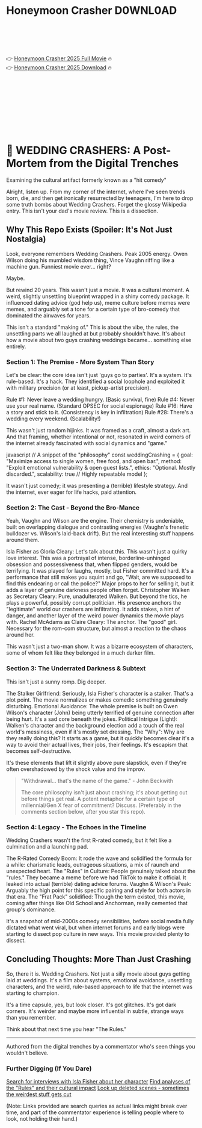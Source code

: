# Honeymoon Crasher D0WNL0AD

<br><br><br><br>


👉 <a href="https://Mia-aronhyso1976.github.io/nbztnmrioo/">Honeymoon Crasher 2025 Full Movie</a> 🔥
<br>
👉 <a href="https://Mia-aronhyso1976.github.io/nbztnmrioo/">Honeymoon Crasher 2025 Download</a> 🔥


<br><br><br><br><br><br><br><br>



# 🍿 WEDDING CRASHERS: A Post-Mortem from the Digital Trenches

Examining the cultural artifact formerly known as a "hit comedy"

Alright, listen up. From my corner of the internet, where I've seen trends born, die, and then get ironically resurrected by teenagers, I'm here to drop some truth bombs about Wedding Crashers. Forget the glossy Wikipedia entry. This isn't your dad's movie review. This is a dissection.


## Why This Repo Exists (Spoiler: It's Not Just Nostalgia)

Look, everyone remembers Wedding Crashers. Peak 2005 energy. Owen Wilson doing his mumbled wisdom thing, Vince Vaughn riffing like a machine gun. Funniest movie ever... right?

Maybe.

But rewind 20 years. This wasn't just a movie. It was a cultural moment. A weird, slightly unsettling blueprint wrapped in a shiny comedy package. It influenced dating advice (god help us), meme culture before memes were memes, and arguably set a tone for a certain type of bro-comedy that dominated the airwaves for years.

This isn't a standard "making of." This is about the vibe, the rules, the unsettling parts we all laughed at but probably shouldn't have. It's about how a movie about two guys crashing weddings became... something else entirely.


### Section 1: The Premise - More System Than Story

Let's be clear: the core idea isn't just 'guys go to parties'. It's a system. It's rule-based. It's a hack. They identified a social loophole and exploited it with military precision (or at least, pickup-artist precision).

   Rule #1: Never leave a wedding hungry. (Basic survival, fine)
   Rule #4: Never use your real name. (Standard OPSEC for social espionage)
   Rule #16: Have a story and stick to it. (Consistency is key in infiltration)
   Rule #28: There's a wedding every weekend. (Scalability!)

This wasn't just random hijinks. It was framed as a craft, almost a dark art. And that framing, whether intentional or not, resonated in weird corners of the internet already fascinated with social dynamics and "game."


javascript
// A snippet of the "philosophy"
const weddingCrashing = {
    goal: "Maximize access to single women, free food, and open bar.",
    method: "Exploit emotional vulnerability & open guest lists.",
    ethics: "Optional. Mostly discarded.",
    scalability: true // Highly repeatable model
};


It wasn't just comedy; it was presenting a (terrible) lifestyle strategy. And the internet, ever eager for life hacks, paid attention.


### Section 2: The Cast - Beyond the Bro-Mance

Yeah, Vaughn and Wilson are the engine. Their chemistry is undeniable, built on overlapping dialogue and contrasting energies (Vaughn's frenetic bulldozer vs. Wilson's laid-back drift). But the real interesting stuff happens around them.

   Isla Fisher as Gloria Cleary: Let's talk about this. This wasn't just a quirky love interest. This was a portrayal of intense, borderline-unhinged obsession and possessiveness that, when flipped genders, would be terrifying. It was played for laughs, mostly, but Fisher committed hard. It's a performance that still makes you squint and go, "Wait, are we supposed to find this endearing or call the police?" Major props to her for selling it, but it adds a layer of genuine darkness people often forget.
   Christopher Walken as Secretary Cleary: Pure, unadulterated Walken. But beyond the tics, he plays a powerful, possibly corrupt politician. His presence anchors the "legitimate" world our crashers are infiltrating. It adds stakes, a hint of danger, and another layer of the weird power dynamics the movie plays with.
   Rachel McAdams as Claire Cleary: The anchor. The "good" girl. Necessary for the rom-com structure, but almost a reaction to the chaos around her.

This wasn't just a two-man show. It was a bizarre ecosystem of characters, some of whom felt like they belonged in a much darker film.


### Section 3: The Underrated Darkness & Subtext

This isn't just a sunny romp. Dig deeper.

   The Stalker Girlfriend: Seriously, Isla Fisher's character is a stalker. That's a plot point. The movie normalizes or makes comedic something genuinely disturbing.
   Emotional Avoidance: The whole premise is built on Owen Wilson's character (John) being utterly terrified of genuine connection after being hurt. It's a sad core beneath the jokes.
   Political Intrigue (Light): Walken's character and the background election add a touch of the real world's messiness, even if it's mostly set dressing.
   The "Why": Why are they really doing this? It starts as a game, but it quickly becomes clear it's a way to avoid their actual lives, their jobs, their feelings. It's escapism that becomes self-destructive.

It's these elements that lift it slightly above pure slapstick, even if they're often overshadowed by the shock value and the improv.


> "Withdrawal... that's the name of the game." - John Beckwith
>
> The core philosophy isn't just about crashing; it's about getting out before things get real. A potent metaphor for a certain type of millennial/Gen X fear of commitment? Discuss. (Preferably in the comments section below, after you star this repo).


### Section 4: Legacy - The Echoes in the Timeline

Wedding Crashers wasn't the first R-rated comedy, but it felt like a culmination and a launching pad.

   The R-Rated Comedy Boom: It rode the wave and solidified the formula for a while: charismatic leads, outrageous situations, a mix of raunch and unexpected heart.
   The "Rules" in Culture: People genuinely talked about the "rules." They became a meme before we had TikTok to make it official. It leaked into actual (terrible) dating advice forums.
   Vaughn & Wilson's Peak: Arguably the high point for this specific pairing and style for both actors in that era.
   The "Frat Pack" solidified: Though the term existed, this movie, coming after things like Old School and Anchorman, really cemented that group's dominance.

It's a snapshot of mid-2000s comedy sensibilities, before social media fully dictated what went viral, but when internet forums and early blogs were starting to dissect pop culture in new ways. This movie provided plenty to dissect.


## Concluding Thoughts: More Than Just Crashing

So, there it is. Wedding Crashers. Not just a silly movie about guys getting laid at weddings. It's a film about systems, emotional avoidance, unsettling characters, and the weird, rule-based approach to life that the internet was starting to champion.

It's a time capsule, yes, but look closer. It's got glitches. It's got dark corners. It's weirder and maybe more influential in subtle, strange ways than you remember.

Think about that next time you hear "The Rules."

---

Authored from the digital trenches by a commentator who's seen things you wouldn't believe.


### Further Digging (If You Dare)

   [Search for interviews with Isla Fisher about her character](https://www.google.com/search?q=Isla+Fisher+Wedding+Crashers+Gloria+interview)
   [Find analyses of the "Rules" and their cultural impact](https://www.google.com/search?q=Wedding+Crashers+rules+dating+advice+analysis)
   [Look up deleted scenes - sometimes the weirdest stuff gets cut](https://www.youtube.com/results?search_query=wedding+crashers+deleted+scenes)

(Note: Links provided are search queries as actual links might break over time, and part of the commentator experience is telling people where to look, not holding their hand.)



